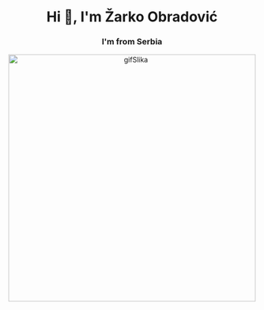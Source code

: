 <h1 align="center">Hi 👋, I'm Žarko Obradović</h1>
<h3 align="center">I'm from Serbia</h3>


<p align="center">
<img align="center" alt="gifSlika" width="500" src="https://c.tenor.com/NOYF3f82b_gAAAAC/programmer.gif">
</p>



